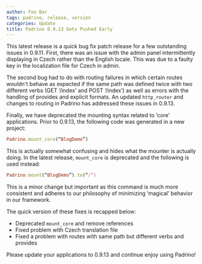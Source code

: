 ```yaml
---
author: Foo Bar
tags: padrino, release, version
categories: Update
title: Padrino 0.9.13 Gets Pushed Early
---
```


This latest release is a quick bug fix patch release for a few outstanding issues in 0.9.11. First, there was an issue
with the admin panel intermittently displaying in Czech rather than the English locale. This was due to a faulty key in
the localization file for Czech in admin.


The second bug had to do with routing failures in which certain routes wouldn't behave as expected if the same path was
defined twice with two different verbs (GET ‘/index’ and POST ‘/index’) as well as errors with the handling of provides
and explicit formats. An updated `http_router` and changes to routing in Padrino has addressed these issues in 0.9.13.


Finally, we have deprecated the mounting syntax related to ‘core’ applications. Prior to 0.9.13, the following code was
generated in a new project:


```ruby
Padrino.mount_core(“BlogDemo”)
```


This is actually somewhat confusing and hides what the mounter is actually doing. In the latest release, `mount_core` is
deprecated and the following is used instead:


```ruby
Padrino.mount(“BlogDemo”).to(“/”)
```


This is a minor change but important as this command is much more consistent and adheres to our philosophy of minimizing
‘magical’ behavior in our framework.


The quick version of these fixes is recapped below:


- Deprecated `mount_core` and remove references
- Fixed problem with Czech translation file
- Fixed a problem with routes with same path but different verbs and provides


Please update your applications to 0.9.13 and continue enjoy using Padrino!

